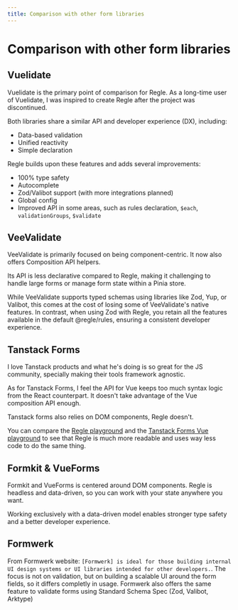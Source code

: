 ```yaml
---
title: Comparison with other form libraries
---
```



# Comparison with other form libraries


## Vuelidate

Vuelidate is the primary point of comparison for Regle. As a long-time user of Vuelidate, I was inspired to create Regle after the project was discontinued.

Both libraries share a similar API and developer experience (DX), including:
- Data-based validation
- Unified reactivity
- Simple declaration

Regle builds upon these features and adds several improvements:
- 100% type safety
- Autocomplete
- Zod/Valibot support (with more integrations planned)
- Global config
- Improved API in some areas, such as rules declaration, `$each`, `validationGroups`, `$validate`

## VeeValidate

VeeValidate is primarily focused on being component-centric. It now also offers Composition API helpers.

Its API is less declarative compared to Regle, making it challenging to handle large forms or manage form state within a Pinia store.

While VeeValidate supports typed schemas using libraries like Zod, Yup, or Valibot, this comes at the cost of losing some of VeeValidate's native features. In contrast, when using Zod with Regle, you retain all the features available in the default @regle/rules, ensuring a consistent developer experience.


## Tanstack Forms

I love Tanstack products and what he's doing is so great for the JS community, specially making their tools framework agnostic.

As for Tanstack Forms, I feel the API for Vue keeps too much syntax logic from the React counterpart. 
It doesn't take advantage of the Vue composition API enough.

Tanstack forms also relies on DOM components, Regle doesn't.

You can compare the [Regle playground](https://play.reglejs.dev) and the [Tanstack Forms Vue playground](https://tanstack.com/form/latest/docs/framework/vue/examples/simple?panel=code) to see that Regle is much more readable and uses way less code to do the same thing.

## Formkit & VueForms

Formkit and VueForms is centered around DOM components.
Regle is headless and data-driven, so you can work with your state anywhere you want.

Working exclusively with a data-driven model enables stronger type safety and a better developer experience.

## Formwerk

From Formwerk website: `[Formwerk] is ideal for those building internal UI design systems or UI libraries intended for other developers.`.
The focus is not on validation, but on building a scalable UI around the form fields, so it differs completly in usage.
Formwerk also offers the same feature to validate forms using Standard Schema Spec (Zod, Valibot, Arktype)